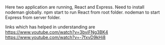 Here two application are running, React and Express.
Need to install nodeman globally.
npm start to run React from root folder.
nodeman to start Express from server folder.



links which has helped in understanding are
https://www.youtube.com/watch?v=3bviFNg3BK4
https://www.youtube.com/watch?v=-7fxvD9kHi8
